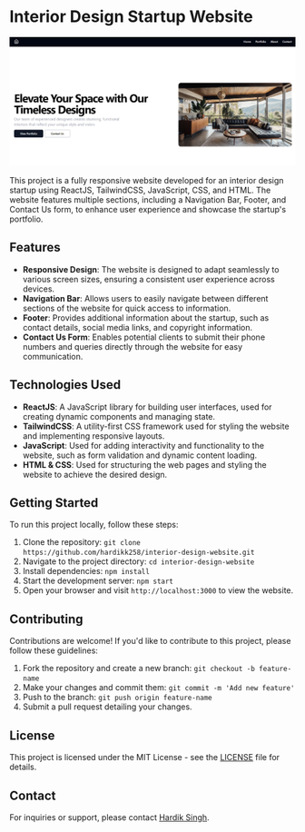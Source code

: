 # Interior Design Startup Website

![Interior Design Startup Website](https://github.com/hardikk258/Interior-design-website/blob/main/public/assets/thumbnail.png)

This project is a fully responsive website developed for an interior design startup using ReactJS, TailwindCSS, JavaScript, CSS, and HTML. The website features multiple sections, including a Navigation Bar, Footer, and Contact Us form, to enhance user experience and showcase the startup's portfolio.

## Features

- **Responsive Design**: The website is designed to adapt seamlessly to various screen sizes, ensuring a consistent user experience across devices.
- **Navigation Bar**: Allows users to easily navigate between different sections of the website for quick access to information.
- **Footer**: Provides additional information about the startup, such as contact details, social media links, and copyright information.
- **Contact Us Form**: Enables potential clients to submit their phone numbers and queries directly through the website for easy communication.

## Technologies Used

- **ReactJS**: A JavaScript library for building user interfaces, used for creating dynamic components and managing state.
- **TailwindCSS**: A utility-first CSS framework used for styling the website and implementing responsive layouts.
- **JavaScript**: Used for adding interactivity and functionality to the website, such as form validation and dynamic content loading.
- **HTML & CSS**: Used for structuring the web pages and styling the website to achieve the desired design.

## Getting Started

To run this project locally, follow these steps:

1. Clone the repository: `git clone https://github.com/hardikk258/interior-design-website.git`
2. Navigate to the project directory: `cd interior-design-website`
3. Install dependencies: `npm install`
4. Start the development server: `npm start`
5. Open your browser and visit `http://localhost:3000` to view the website.

## Contributing

Contributions are welcome! If you'd like to contribute to this project, please follow these guidelines:

1. Fork the repository and create a new branch: `git checkout -b feature-name`
2. Make your changes and commit them: `git commit -m 'Add new feature'`
3. Push to the branch: `git push origin feature-name`
4. Submit a pull request detailing your changes.

## License

This project is licensed under the MIT License - see the [LICENSE](LICENSE) file for details.

## Contact

For inquiries or support, please contact [Hardik Singh](hardiksingh241@gmail.com).


